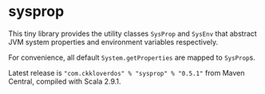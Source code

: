 sysprop
=======

This tiny library provides the utility classes `SysProp` and `SysEnv` that abstract JVM system properties and environment variables respectively.

For convenience, all default `System.getProperties` are mapped to `SysProp`s.

Latest release is `"com.ckkloverdos" % "sysprop" % "0.5.1"` from Maven Central,
compiled with Scala 2.9.1.
